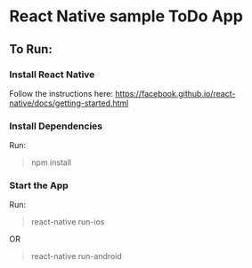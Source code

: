 # React Native sample ToDo App

## To Run:

### Install React Native

Follow the instructions here: https://facebook.github.io/react-native/docs/getting-started.html

### Install Dependencies

Run: 

> npm install

### Start the App

Run:

> react-native run-ios

OR

> react-native run-android
